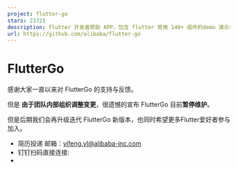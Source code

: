 ```yaml
---
project: flutter-go
stars: 23721
description: flutter 开发者帮助 APP，包含 flutter 常用 140+ 组件的demo 演示与中文文档
url: https://github.com/alibaba/flutter-go
---
```


FlutterGo
=========

感谢大家一直以来对 FlutterGo 的支持与反馈。

但是 **由于团队内部组织调整变更**，很遗憾的宣布 FlutterGo 目前**暂停维护**。

但是后期我们会再升级迭代 FlutterGo 新版本，也同时希望更多Flutter爱好者参与加入。

-   简历投递 邮箱：yifeng.yl@alibaba-inc.com
-   钉钉扫码直接连接:
-
